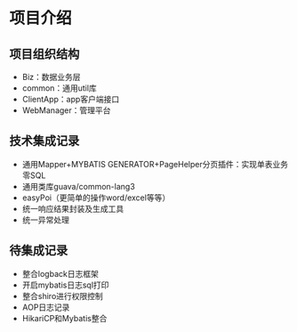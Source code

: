 # 项目介绍

## 项目组织结构
- Biz：数据业务层
- common：通用util库
- ClientApp：app客户端接口
- WebManager：管理平台

## 技术集成记录
- 通用Mapper+MYBATIS GENERATOR+PageHelper分页插件：实现单表业务零SQL
- 通用类库guava/common-lang3
- easyPoi（更简单的操作word/excel等等）
- 统一响应结果封装及生成工具
- 统一异常处理

## 待集成记录
- 整合logback日志框架
- 开启mybatis日志sql打印
- 整合shiro进行权限控制
- AOP日志记录
- HikariCP和Mybatis整合